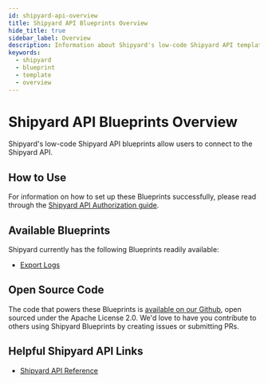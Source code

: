 ```yaml
---
id: shipyard-api-overview
title: Shipyard API Blueprints Overview
hide_title: true
sidebar_label: Overview
description: Information about Shipyard's low-code Shipyard API templates.
keywords:
  - shipyard
  - blueprint
  - template
  - overview
---
```


# Shipyard API Blueprints Overview

Shipyard's low-code Shipyard API blueprints allow users to connect to the Shipyard API.

## How to Use
For information on how to set up these Blueprints successfully, please read through the [Shipyard API Authorization guide](shipyard-api-authorization.md).

## Available Blueprints
Shipyard currently has the following Blueprints readily available:
- [Export Logs](shipyard-api-export-logs.md)

## Open Source Code
The code that powers these Blueprints is [available on our Github](https://github.com/shipyardapp/shipyardapi-blueprints), open sourced under the Apache License 2.0. We'd love to have you contribute to others using Shipyard Blueprints by creating issues or submitting PRs.

## Helpful Shipyard API Links
- [Shipyard API Reference](https://shipyard.readme.io)
